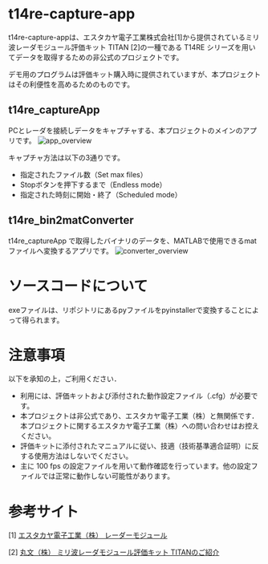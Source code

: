 # t14re-capture-app
t14re-capture-appは、エスタカヤ電子工業株式会社[1]から提供されているミリ波レーダモジュール評価キット TITAN [2]の一種である T14RE シリーズを用いてデータを取得するための非公式のプロジェクトです。

デモ用のプログラムは評価キット購入時に提供されていますが、本プロジェクトはその利便性を高めるためのものです。

## t14re_captureApp
PCとレーダを接続しデータをキャプチャする、本プロジェクトのメインのアプリです。
![app_overview](https://github.com/kossyprg/t14re-capture-app/assets/60993969/55ccdec8-b797-4990-8f3f-83e5645e8808)

キャプチャ方法は以下の3通りです。
- 指定されたファイル数（Set max files）
- Stopボタンを押下するまで（Endless mode）
- 指定された時刻に開始・終了（Scheduled mode）

## t14re_bin2matConverter
t14re_captureApp で取得したバイナリのデータを、MATLABで使用できるmatファイルへ変換するアプリです。
![converter_overview](https://github.com/kossyprg/t14re-capture-app/assets/60993969/1cd509b3-69d1-4388-b748-fbfa7acaf04d)

# ソースコードについて
exeファイルは、リポジトリにあるpyファイルをpyinstallerで変換することによって得られます。

# 注意事項
以下を承知の上，ご利用ください．
- 利用には、評価キットおよび添付された動作設定ファイル（.cfg）が必要です。
- 本プロジェクトは非公式であり、エスタカヤ電子工業（株）と無関係です．本プロジェクトに関するエスタカヤ電子工業（株）への問い合わせはお控えください。
- 評価キットに添付されたマニュアルに従い、技適（技術基準適合証明）に反する使用方法はしないでください。
- 主に 100 fps の設定ファイルを用いて動作確認を行っています。他の設定ファイルでは正常に動作しない可能性があります。

# 参考サイト
[1] [エスタカヤ電子工業（株） レーダーモジュール](https://www.s-takaya.co.jp/product/radar/)

[2] [丸文（株） ミリ波レーダモジュール評価キット TITANのご紹介](https://www.marubun.co.jp/technicalsquare/9141/)

